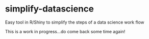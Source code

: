 # simplify-datascience
Easy tool in R/Shiny to simplify the steps of a data science work flow

This is a work in progress...do come back some time again!
